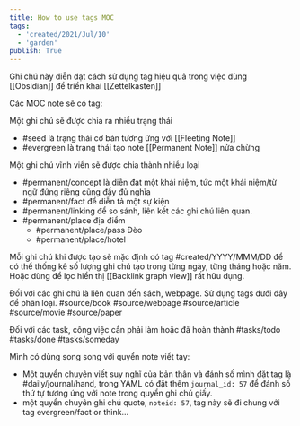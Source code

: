 ```yaml
---
title: How to use tags MOC
tags:
  - 'created/2021/Jul/10'
  - 'garden'
publish: True
---
```


Ghi chú này diễn đạt cách sử dụng tag hiệu quả trong việc dùng [[Obsidian]] để triển khai [[Zettelkasten]]

Các MOC note sẽ có tag:

Một ghi chú sẽ được chia ra nhiều trạng thái
- #seed là trạng thái cơ bản tương ứng với [[Fleeting Note]]
- #evergreen là trạng thái tạo note [[Permanent Note]] nửa chừng

Một ghi chú vĩnh viễn sẽ được chia thành nhiều loại
- #permanent/concept là diễn đạt một khái niệm, tức một khái niệm/từ ngữ đứng riêng cũng đầy đủ nghĩa
- #permanent/fact để diễn tả một sự kiện
- #permanent/linking để so sánh, liên kết các ghi chú liên quan.
- #permanent/place địa điểm
	- #permanent/place/pass Đèo
	- #permanent/place/hotel

Mỗi ghi chú khi được tạo sẽ mặc định có tag
#created/YYYY/MMM/DD để có thể thống kê số lượng ghi chú tạo trong từng ngày, từng tháng hoặc năm. Hoặc dùng để lọc hiển thị [[Backlink graph view]] rất hữu dụng.

Đối với các ghi chú là liên quan đến sách, webpage. Sử dụng tags dưới đây để phân loại.
#source/book 
#source/webpage 
#source/article 
#source/movie 
#source/paper 

Đối với các task, công việc cần phải làm hoặc đã hoàn thành
#tasks/todo 
#tasks/done
#tasks/someday

Mình có dùng song song với quyển note viết tay:
- Một quyển chuyên viết suy nghĩ của bản thân và đánh số mình đặt tag là #daily/journal/hand, trong YAML có đặt thêm `journal_id: 57` để đánh số thứ tự tương ứng với note trong quyển ghi chú giấy.
- một quyển chuyên ghi chú quote, `noteid: 57`, tag này sẽ đi chung với tag evergreen/fact or think...